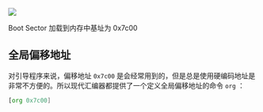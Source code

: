 ![](/home/vangelis/Github/operating_system/03-boot-sect/深度截图_选择区域_20200710222417.png)

Boot Sector 加载到内存中基址为 0x7c00



## 全局偏移地址

对引导程序来说，偏移地址 `0x7c00` 是会经常用到的，但是总是使用硬编码地址是非常不方便的。所以现代汇编器都提供了一个定义全局偏移地址的命令 `org` ：

```asm
[org 0x7c00]
```